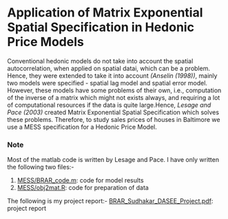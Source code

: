 # Application of Matrix Exponential Spatial Specification in Hedonic Price Models

Conventional hedonic models do not take into account the spatial autocorrelation, when applied on spatial datai, which can be a problem. Hence, they were extended to take it into account <i>(Anselin (1998))</i>, mainly two models were specified - spatial lag model and spatial error model. However, these models have some problems of their own, i.e., computation of the inverse of a matrix which might not exists always, and requiring a lot of computational resources if the data is quite large.Hence, <i>Lesage and Pace (2003)</i> created Matrix Exponential Spatial Specification which solves these problems. Therefore, to study sales prices of houses in Baltimore we use a MESS specification for a Hedonic Price Model.

### Note
Most of the matlab code is written by Lesage and Pace. I have only written the following two files:-

1. [MESS/BRAR_code.m](https://github.com/shawnbrar/MESS_Hedonic_Price/blob/master/MESS/BRAR_code.m): code for model results
2. [MESS/obj2mat.R](https://github.com/shawnbrar/MESS_Hedonic_Price/blob/master/MESS/obj2mat.R): code for preparation of data

The following is my project report:-
[BRAR_Sudhakar_DASEE_Project.pdf](https://github.com/shawnbrar/MESS_Hedonic_Price/blob/master/BRAR_Sudhakar_DASEE_Project.pdf): project report
